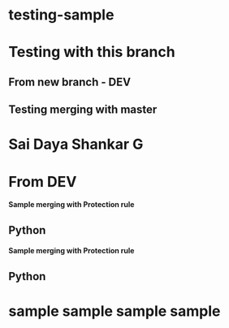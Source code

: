 # testing-sample
# Testing with this branch 
## From new branch - DEV


## Testing merging with master 




# Sai Daya Shankar G
# From DEV


#### Sample merging with Protection rule
## Python 


#### Sample merging with Protection rule
## Python 


# sample sample sample sample 